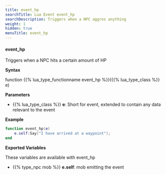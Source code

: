 ```yaml
---
title: event_hp
searchTitle: Lua Event event_hp
searchDescription: Triggers when a NPC aggros anything
weight: 1
hidden: true
menuTitle: event_hp
---
```


#### event_hp

Triggers when a NPC hits a certain amount of HP

**Syntax**

function {{% lua_type_functionname event_hp %}}({{% lua_type_class %}} e)

**Parameters**

- {{% lua_type_class %}} **e**: Short for event, extended to contain any data relevant to the event

**Example**

```lua
function event_hp(e)
    e.self:Say("I have arrived at a waypoint");
end
```

**Exported Variables**

These variables are available with event_hp
- {{% type_npc mob %}} **e.self**: mob emitting the event